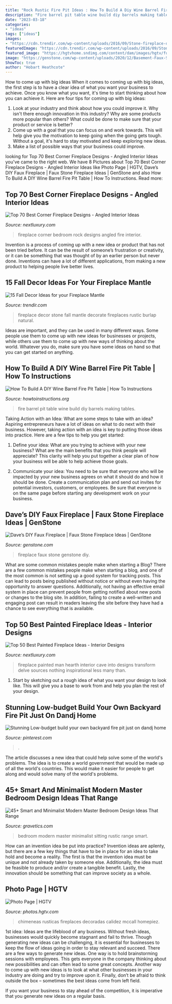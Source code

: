 ```yaml
---
title: "Rock Rustic Fire Pit Ideas : How To Build A Diy Wine Barrel Fire Pit Table"
description: "Fire barrel pit table wine build diy barrels making tables"
date: "2023-03-18"
categories:
- "ideas"
tags: ["ideas"]
images:
- "https://cdn.trendir.com/wp-content/uploads/2016/09/Stone-fireplace-decor.png"
featuredImage: "https://cdn.trendir.com/wp-content/uploads/2016/09/Stone-fireplace-decor.png"
featured_image: "https://hgtvhome.sndimg.com/content/dam/images/hgtv/fullset/2014/12/15/1/Linda-McCall_Rustic-Tahoe-Kitchen_Fire-Place.jpg.rend.hgtvcom.616.924.suffix/1418674539604.jpeg"
image: "https://genstone.com/wp-content/uploads/2020/12/Basement-Faux-Stone-Fireplace.jpg"
ShowToc: true
author: "Hobart Heathcote"
---
```



How to come up with big ideas
When it comes to coming up with big ideas, the first step is to have a clear idea of what you want your business to achieve. Once you know what you want, it's time to start thinking about how you can achieve it. Here are four tips for coming up with big ideas: 
1. Look at your industry and think about how you could improve it. Why isn't there enough innovation in this industry? Why are some products more popular than others? What could be done to make sure that your product or service is better?
2. Come up with a goal that you can focus on and work towards. This will help give you the motivation to keep going when the going gets tough. Without a goal, it's hard to stay motivated and keep exploring new ideas. 
3. Make a list of possible ways that your business could improve.

	

		
looking for Top 70 Best Corner Fireplace Designs - Angled Interior Ideas you've came to the right web. We have 8 Pictures about Top 70 Best Corner Fireplace Designs - Angled Interior Ideas like Photo Page | HGTV, Dave’s DIY Faux Fireplace | Faux Stone Fireplace Ideas | GenStone and also How To Build A DIY Wine Barrel Fire Pit Table | How To Instructions. Read more:
		
    
## Top 70 Best Corner Fireplace Designs - Angled Interior Ideas

<img loading=lazy src="http://nextluxury.com/wp-content/uploads/bedroom-river-rock-corner-fireplace-design.jpg" onerror="this.onerror=null;this.src='https://tse1.mm.bing.net/th?id=OIP.on_MyMq9DB85ReXBcS-NPwHaJ3&amp;pid=15.1';" alt="Top 70 Best Corner Fireplace Designs - Angled Interior Ideas">

_Source: nextluxury.com_

>fireplace corner bedroom rock designs angled fire interior. 

	

Invention is a process of coming up with a new idea or product that has not been tried before. It can be the result of someone’s frustration or creativity, or it can be something that was thought of by an earlier person but never done. Inventions can have a lot of different applications, from making a new product to helping people live better lives.

    
## 15 Fall Decor Ideas For Your Fireplace Mantle

<img loading=lazy src="https://cdn.trendir.com/wp-content/uploads/2016/09/Stone-fireplace-decor.png" onerror="this.onerror=null;this.src='https://tse1.mm.bing.net/th?id=OIP.2-tpNUPxc5m2Mj_aD7KxLgHaKN&amp;pid=15.1';" alt="15 Fall Decor Ideas for your Fireplace Mantle">

_Source: trendir.com_

>fireplace decor stone fall mantle decorate fireplaces rustic burlap natural. 

	

Ideas are important, and they can be used in many different ways. Some people use them to come up with new ideas for businesses or projects, while others use them to come up with new ways of thinking about the world. Whatever you do, make sure you have some ideas on hand so that you can get started on anything.

    
## How To Build A DIY Wine Barrel Fire Pit Table | How To Instructions

<img loading=lazy src="http://www.howtoinstructions.org/wp-content/uploads/2016/07/How-To-Build-A-Wine-Barrel-Fire-Pit-Table-4-660x344.jpg" onerror="this.onerror=null;this.src='https://tse4.mm.bing.net/th?id=OIP.BaXAGNbLhQHLAzvkoIol0QHaD3&amp;pid=15.1';" alt="How To Build A DIY Wine Barrel Fire Pit Table | How To Instructions">

_Source: howtoinstructions.org_

>fire barrel pit table wine build diy barrels making tables. 

	

Taking Action with an Idea: What are some steps to take with an idea?
Aspiring entrepreneurs have a lot of ideas on what to do next with their business. However, taking action with an idea is key to putting those ideas into practice. Here are a few tips to help you get started:
1. Define your idea: What are you trying to achieve with your new business? What are the main benefits that you think people will appreciate? This clarity will help you put together a clear plan of how your business will be able to help achieve those goals.

2. Communicate your idea: You need to be sure that everyone who will be impacted by your new business agrees on what it should do and how it should be done. Create a communication plan and send out invites for potential investors, customers, or employees. Be sure that everyone is on the same page before starting any development work on your business.


    
## Dave’s DIY Faux Fireplace | Faux Stone Fireplace Ideas | GenStone

<img loading=lazy src="https://genstone.com/wp-content/uploads/2020/12/Basement-Faux-Stone-Fireplace.jpg" onerror="this.onerror=null;this.src='https://tse4.mm.bing.net/th?id=OIP.SWBqCC3DwJeuyCXewDJuvgHaJ4&amp;pid=15.1';" alt="Dave’s DIY Faux Fireplace | Faux Stone Fireplace Ideas | GenStone">

_Source: genstone.com_

>fireplace faux stone genstone diy. 

	

What are some common mistakes people make when starting a Blog?
There are a few common mistakes people make when starting a blog, and one of the most common is not setting up a good system for tracking posts. This can lead to posts being published without notice or without even having the opportunity to answer questions. Additionally, not having an effective email system in place can prevent people from getting notified about new posts or changes to the blog site. In addition, failing to create a well-written and engaging post can result in readers leaving the site before they have had a chance to see everything that is available.

    
## Top 50 Best Painted Fireplace Ideas - Interior Designs

<img loading=lazy src="http://nextluxury.com/wp-content/uploads/man-cave-black-painted-fireplace-design.jpg" onerror="this.onerror=null;this.src='https://tse2.mm.bing.net/th?id=OIP.x1tkn2PWqzKb00WuU9rIDgAAAA&amp;pid=15.1';" alt="Top 50 Best Painted Fireplace Ideas - Interior Designs">

_Source: nextluxury.com_

>fireplace painted man hearth interior cave into designs transform delve sources nothing inspirational less many than. 

	

1. Start by sketching out a rough idea of what you want your design to look like. This will give you a base to work from and help you plan the rest of your design.

    
## Stunning Low-budget Build Your Own Backyard Fire Pit Just On Dandj Home

<img loading=lazy src="https://i.pinimg.com/736x/13/20/76/132076b252ef4f571c0d91987beac058.jpg" onerror="this.onerror=null;this.src='https://tse2.mm.bing.net/th?id=OIP.KgbL3ADrMnJdRAdfKthd_gHaNM&amp;pid=15.1';" alt="Stunning Low-budget build your own backyard fire pit just on dandj home">

_Source: pinterest.com_

>. 

	

The article discusses a new idea that could help solve some of the world's problems. The idea is to create a world government that would be made up of all the world's countries. This would make it easier for people to get along and would solve many of the world's problems.

    
## 45+ Smart And Minimalist Modern Master Bedroom Design Ideas That Range

<img loading=lazy src="https://www.gravetics.com/wp-content/uploads/2017/08/Large-modern-bedroom-with-black-and-green-design-and-separate-sitting-area.jpg" onerror="this.onerror=null;this.src='https://tse1.mm.bing.net/th?id=OIP.5ewQ9_5eu2oec_xeMZvttQHaFD&amp;pid=15.1';" alt="45+ Smart and Minimalist Modern Master Bedroom Design Ideas That Range">

_Source: gravetics.com_

>bedroom modern master minimalist sitting rustic range smart. 

	

How can an invention idea be put into practice?
Invention ideas are aplenty, but there are a few key things that have to be in place for an idea to take hold and become a reality. The first is that the invention idea must be unique and not already taken by someone else. Additionally, the idea must be feasible to produce and/or create a tangible benefit. Lastly, the innovation should be something that can improve society as a whole.

    
## Photo Page | HGTV

<img loading=lazy src="https://hgtvhome.sndimg.com/content/dam/images/hgtv/fullset/2014/12/15/1/Linda-McCall_Rustic-Tahoe-Kitchen_Fire-Place.jpg.rend.hgtvcom.616.924.suffix/1418674539604.jpeg" onerror="this.onerror=null;this.src='https://tse2.mm.bing.net/th?id=OIP.1Q75D7-OnGLxInXjgZBPGgHaLH&amp;pid=15.1';" alt="Photo Page | HGTV">

_Source: photos.hgtv.com_

>chimeneas rusticas fireplaces decoradas calidez mccall homepiez. 

	

1st idea:
Ideas are the lifeblood of any business. Without fresh ideas, businesses would quickly become stagnant and fail to thrive. Though generating new ideas can be challenging, it is essential for businesses to keep the flow of ideas going in order to stay relevant and succeed.
There are a few ways to generate new ideas. One way is to hold brainstorming sessions with employees. This gets everyone in the company thinking about new possibilities and can often lead to some great concepts. Another way to come up with new ideas is to look at what other businesses in your industry are doing and try to improve upon it. Finally, don’t be afraid to think outside the box – sometimes the best ideas come from left field.

If you want your business to stay ahead of the competition, it is imperative that you generate new ideas on a regular basis.

